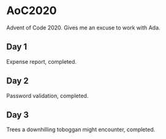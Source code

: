 # AoC2020

Advent of Code 2020. Gives me an excuse to work with Ada.

## Day 1

Expense report, completed.

## Day 2

Password validation, completed.

## Day 3

Trees a downhilling toboggan might encounter, completed.
